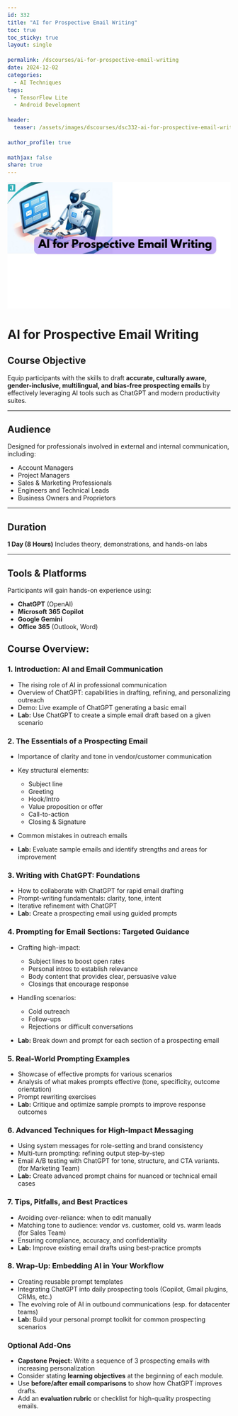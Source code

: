 ```yaml
---
id: 332    
title: "AI for Prospective Email Writing"
toc: true
toc_sticky: true
layout: single

permalink: /dscourses/ai-for-prospective-email-writing
date: 2024-12-02
categories:
  - AI Techniques
tags: 
  - TensorFlow Lite
  - Android Development

header:
  teaser: /assets/images/dscourses/dsc332-ai-for-prospective-email-writing.jpg

author_profile: true

mathjax: false
share: true
---
```


![GenAI for Cybersecurity](/assets/images/dscourses/dsc332-ai-for-prospective-email-writing.jpg)


# AI for Prospective Email Writing


## **Course Objective**

Equip participants with the skills to draft **accurate, culturally aware, gender-inclusive, multilingual, and bias-free prospecting emails** by effectively leveraging AI tools such as ChatGPT and modern productivity suites.

---

## **Audience**

Designed for professionals involved in external and internal communication, including:

* Account Managers
* Project Managers
* Sales & Marketing Professionals
* Engineers and Technical Leads
* Business Owners and Proprietors

---

## **Duration**

**1 Day (8 Hours)**
Includes theory, demonstrations, and hands-on labs

---

## **Tools & Platforms**

Participants will gain hands-on experience using:

* **ChatGPT** (OpenAI)
* **Microsoft 365 Copilot**
* **Google Gemini**
* **Office 365** (Outlook, Word)

## **Course Overview:** 

### **1. Introduction: AI and Email Communication**

* The rising role of AI in professional communication
* Overview of ChatGPT: capabilities in drafting, refining, and personalizing outreach
* Demo: Live example of ChatGPT generating a basic email
* **Lab:** Use ChatGPT to create a simple email draft based on a given scenario


### **2. The Essentials of a Prospecting Email**

* Importance of clarity and tone in vendor/customer communication
* Key structural elements:

  * Subject line
  * Greeting
  * Hook/Intro
  * Value proposition or offer
  * Call-to-action
  * Closing & Signature
* Common mistakes in outreach emails
* **Lab:** Evaluate sample emails and identify strengths and areas for improvement


### **3. Writing with ChatGPT: Foundations**

* How to collaborate with ChatGPT for rapid email drafting
* Prompt-writing fundamentals: clarity, tone, intent
* Iterative refinement with ChatGPT
* **Lab:** Create a prospecting email using guided prompts


### **4. Prompting for Email Sections: Targeted Guidance**

* Crafting high-impact:

  * Subject lines to boost open rates
  * Personal intros to establish relevance
  * Body content that provides clear, persuasive value
  * Closings that encourage response
* Handling scenarios:

  * Cold outreach
  * Follow-ups
  * Rejections or difficult conversations
* **Lab:** Break down and prompt for each section of a prospecting email


### **5. Real-World Prompting Examples**

* Showcase of effective prompts for various scenarios
* Analysis of what makes prompts effective (tone, specificity, outcome orientation)
* Prompt rewriting exercises
* **Lab:** Critique and optimize sample prompts to improve response outcomes


### **6. Advanced Techniques for High-Impact Messaging**

* Using system messages for role-setting and brand consistency
* Multi-turn prompting: refining output step-by-step
* Email A/B testing with ChatGPT for tone, structure, and CTA variants. (for Marketing Team)
* **Lab:** Create advanced prompt chains for nuanced or technical email cases


### **7. Tips, Pitfalls, and Best Practices**

* Avoiding over-reliance: when to edit manually
* Matching tone to audience: vendor vs. customer, cold vs. warm leads (for Sales Team)
* Ensuring compliance, accuracy, and confidentiality
* **Lab:** Improve existing email drafts using best-practice prompts


### **8. Wrap-Up: Embedding AI in Your Workflow**

* Creating reusable prompt templates
* Integrating ChatGPT into daily prospecting tools (Copilot, Gmail plugins, CRMs, etc.)
* The evolving role of AI in outbound communications (esp. for datacenter teams)
* **Lab:** Build your personal prompt toolkit for common prospecting scenarios


### **Optional Add-Ons**

* **Capstone Project:** Write a sequence of 3 prospecting emails with increasing personalization
* Consider stating **learning objectives** at the beginning of each module.
* Use **before/after email comparisons** to show how ChatGPT improves drafts.
* Add an **evaluation rubric** or checklist for high-quality prospecting emails.
